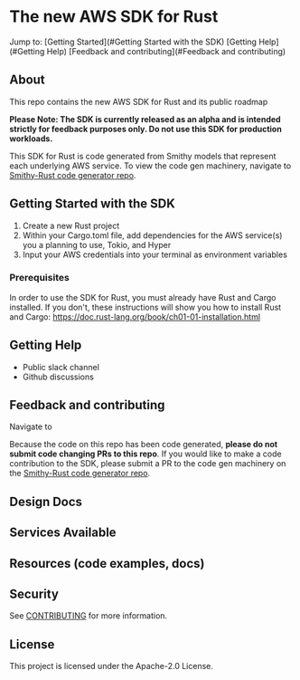 # The new AWS SDK for Rust 

Jump to:
[Getting Started](#Getting Started with the SDK)
[Getting Help](#Getting Help)
[Feedback and contributing](#Feedback and contributing)

## About

This repo contains the new AWS SDK for Rust and its public roadmap

**Please Note: The SDK is currently released as an alpha and is intended strictly for feedback purposes only. Do not use this SDK for production workloads.**

This SDK for Rust is code generated from Smithy models that represent each underlying AWS service. To view the code gen machinery, navigate to [Smithy-Rust code generator repo](https://github.com/awslabs/smithy-rs).


## Getting Started with the SDK

1. Create a new Rust project 
2. Within your Cargo.toml file, add dependencies for the AWS service(s) you a planning to use, Tokio, and Hyper
3. Input your AWS credentials into your terminal as environment variables

### Prerequisites

In order to use the SDK for Rust, you must already have Rust and Cargo installed. If you don't, these instructions will show you how to install Rust and Cargo: https://doc.rust-lang.org/book/ch01-01-installation.html

## Getting Help

* Public slack channel
* Github discussions

## Feedback and contributing

Navigate to

Because the code on this repo has been code generated, **please do not submit code changing PRs to this repo**. If you would like to make a code contribution to the SDK, please submit a PR to the code gen machinery on the [Smithy-Rust code generator repo](https://github.com/awslabs/smithy-rs).

## Design Docs

## Services Available

## Resources (code examples, docs)

## Security

See [CONTRIBUTING](CONTRIBUTING.md#security-issue-notifications) for more information.

## License

This project is licensed under the Apache-2.0 License.

